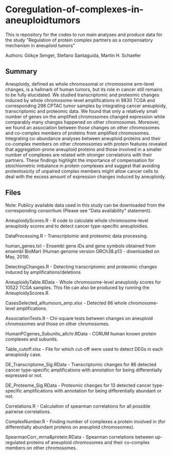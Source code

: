 # Coregulation-of-complexes-in-aneuploidtumors

This is repository for the codes to run main analyses and produce data for the study "Regulation of protein complex partners as a compensatory mechanism in aneuploid tumors"

Authors: Gökçe Senger, Stefano Santaguida, Martin H. Schaefer

## Summary 

Aneuploidy, defined as whole chromosomal or chromosome arm-level changes, is a hallmark of human tumors, but its role in cancer still remains to be fully elucidated. We studied transcriptomic and proteomic changes induced by whole chromosome-level amplifications in 9830 TCGA and corresponding 298 CPTAC tumor samples by integrating cancer aneuploidy, transcriptomic and proteomic data. We found that only a relatively small number of genes on the amplified chromosomes changed expression while comparably many changes happened on other chromosomes. Moreover, we found an association between those changes on other chromosomes and co-complex members of proteins from amplified chromosomes. Integrating co-abundance analyses between aneuploid proteins and their co-complex members on other chromosomes with protein features revealed that aggregation-prone aneuploid proteins and those involved in a smaller number of complexes are related with stronger correlations with their partners. These findings highlight the importance of compensation for stoichiometric imbalance in protein complexes and suggest that avoiding proteotoxicity of unpaired complex members might allow cancer cells to deal with the excess amount of expression changes induced by aneuploidy. 

## Files

Note: Publicy available data used in this study can be downloaded from the corresponding consortium (Please see "Data availability" statement).

AneuploidyScores.R - R code to calculate whole chromosome-level aneuploidy scores and to detect cancer type-specific aneuploidies. 

DataProcessing.R - Transcriptomic and proteomic data processing.

human_genes.txt - Ensembl gene IDs and gene symbols obtained from ensembl BioMart (Human genome version GRCh38.p13 - downloaded on May, 2019). 

DetectingChanges.R - Detecting transcriptomic and proteomic changes induced by amplifications/deletions

AneuploidyTable.RData - Whole chromosome-level aneuploidy scores for 10522 TCGA samples. This file can also be produced by running the AneuploidyScores.R. 

CasesSelected_alltumours_amp.xlsx - Detected 86 whole chromosome-level amplifications. 

AssociationTests.R - Chi-square tests between changes on aneuploid chromosomes and those on other chromosomes.

HumanPCgenes_Subunits_allchr.RData - CORUM human known protein complexes and subunits. 

Table_cutoff.xlsx - File for which cut-off were used to detect DEGs in each aneuploidy case. 

DE_Transcriptome_Sig.RData - Transcriptomic changes for 86 detected cancer type-specific amplifications with annotation for being differentially expressed or not. 

DE_Proteome_Sig.RData - Proteomic changes for 13 detected cancer type-specific amplifications with annotation for being differentially abundant or not. 

Correlations.R - Calculation of spearman correlations for all possible pairwise correlations. 

ComplexNumber.R - Finding number of complexes a protein involved in (for differentially abundant proteins on aneuploid chromosomes).

SpearmanCorr_mrna&protein.RData - Spearman correlations between up-regulated proteins of aneuploid chromosomes and their co-complex members on other chromosomes. 



